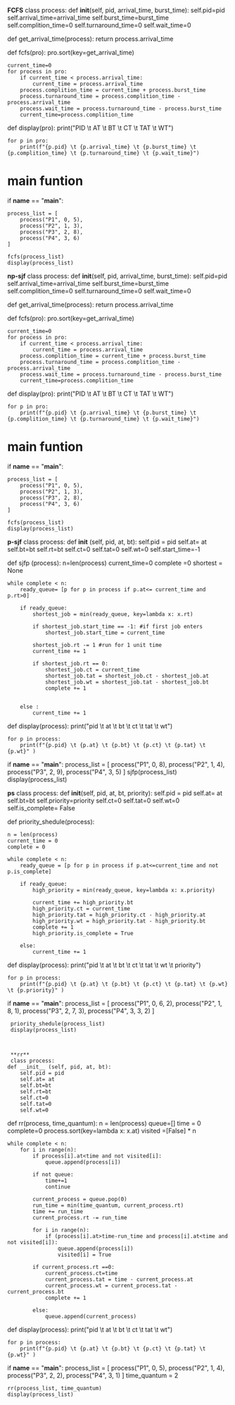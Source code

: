 **FCFS**
class process:
    def __init__(self, pid, arrival_time, burst_time):
        self.pid=pid
        self.arrival_time=arrival_time
        self.burst_time=burst_time
        self.complition_time=0
        self.turnaround_time=0
        self.wait_time=0

def get_arrival_time(process):
    return process.arrival_time

def fcfs(pro):
    pro.sort(key=get_arrival_time)

    current_time=0
    for process in pro:
        if current_time < process.arrival_time:
            current_time = process.arrival_time
        process.complition_time = current_time + process.burst_time
        process.turnaround_time = process.complition_time - process.arrival_time
        process.wait_time = process.turnaround_time - process.burst_time
        current_time=process.complition_time

def display(pro):
    print("PID \t AT \t BT \t CT \t TAT \t WT")

    for p in pro:
        print(f"{p.pid} \t {p.arrival_time} \t {p.burst_time} \t {p.complition_time} \t {p.turnaround_time} \t {p.wait_time}")

# main funtion 
if __name__ == "__main__":
    
    process_list = [
        process("P1", 0, 5),
        process("P2", 1, 3),
        process("P3", 2, 8),
        process("P4", 3, 6)
    ]

    fcfs(process_list)
    display(process_list)



**np-sjf**
class process:
    def __init__(self, pid, arrival_time, burst_time):
        self.pid=pid
        self.arrival_time=arrival_time
        self.burst_time=burst_time
        self.complition_time=0
        self.turnaround_time=0
        self.wait_time=0

def get_arrival_time(process):
    return process.arrival_time

def fcfs(pro):
    pro.sort(key=get_arrival_time)

    current_time=0
    for process in pro:
        if current_time < process.arrival_time:
            current_time = process.arrival_time
        process.complition_time = current_time + process.burst_time
        process.turnaround_time = process.complition_time - process.arrival_time
        process.wait_time = process.turnaround_time - process.burst_time
        current_time=process.complition_time

def display(pro):
    print("PID \t AT \t BT \t CT \t TAT \t WT")

    for p in pro:
        print(f"{p.pid} \t {p.arrival_time} \t {p.burst_time} \t {p.complition_time} \t {p.turnaround_time} \t {p.wait_time}")

# main funtion 
if __name__ == "__main__":
    
    process_list = [
        process("P1", 0, 5),
        process("P2", 1, 3),
        process("P3", 2, 8),
        process("P4", 3, 6)
    ]

    fcfs(process_list)
    display(process_list)


**p-sjf**
class process:
    def __init__ (self, pid, at, bt):
        self.pid = pid
        self.at= at
        self.bt=bt
        self.rt=bt
        self.ct=0
        self.tat=0
        self.wt=0
        self.start_time=-1

def sjfp (process):
    n=len(process)
    current_time=0
    complete =0
    shortest = None

    while complete < n:
        ready_queue= [p for p in process if p.at<= current_time and p.rt>0]

        if ready_queue:
            shortest_job = min(ready_queue, key=lambda x: x.rt)

            if shortest_job.start_time == -1: #if first job enters
                shortest_job.start_time = current_time

            shortest_job.rt -= 1 #run for 1 unit time
            current_time += 1

            if shortest_job.rt == 0:
                shortest_job.ct = current_time
                shortest_job.tat = shortest_job.ct - shortest_job.at
                shortest_job.wt = shortest_job.tat - shortest_job.bt
                complete += 1


        else :
            current_time += 1

def display(process):
    print("pid \t at \t bt \t ct \t tat \t wt")

    for p in process:
        print(f"{p.pid} \t {p.at} \t {p.bt} \t {p.ct} \t {p.tat} \t {p.wt}" )


if __name__ == "__main__":
     process_list = [
        process("P1", 0, 8),
        process("P2", 1, 4),
        process("P3", 2, 9),
        process("P4", 3, 5)
    ]
     sjfp(process_list)
     display(process_list)





**ps**
class process:
    def __init__(self, pid, at, bt, priority):
        self.pid = pid
        self.at= at
        self.bt=bt 
        self.priority=priority
        self.ct=0
        self.tat=0
        self.wt=0 
        self.is_complete= False

def priority_shedule(process):

    n = len(process)
    current_time = 0
    complete = 0

    while complete < n:
        ready_queue = [p for p in process if p.at<=current_time and not p.is_complete]

        if ready_queue:
            high_priority = min(ready_queue, key=lambda x: x.priority)

            current_time += high_priority.bt
            high_priority.ct = current_time
            high_priority.tat = high_priority.ct - high_priority.at
            high_priority.wt = high_priority.tat - high_priority.bt
            complete += 1
            high_priority.is_complete = True

        else:
            current_time += 1
def display(process):
    print("pid \t at \t bt \t ct \t tat \t wt \t priority")

    for p in process:
        print(f"{p.pid} \t {p.at} \t {p.bt} \t {p.ct} \t {p.tat} \t {p.wt} \t {p.priority}" )


if __name__ == "__main__":
     process_list = [
        process("P1", 0, 6, 2),
        process("P2", 1, 8, 1),
        process("P3", 2, 7, 3),
        process("P4", 3, 3, 2)
    ]
     
     priority_shedule(process_list)
     display(process_list)



     **rr**
     class process:
    def __init__ (self, pid, at, bt):
        self.pid = pid
        self.at= at
        self.bt=bt
        self.rt=bt
        self.ct=0
        self.tat=0
        self.wt=0

def rr(process, time_quantum):
    n = len(process)
    queue=[]
    time = 0
    complete=0
    process.sort(key=lambda x: x.at)
    visited =[False] * n

    while complete < n:
        for i in range(n):
            if process[i].at<time and not visited[i]:
                queue.append(process[i])

            if not queue:
                time+=1
                continue

            current_process = queue.pop(0)
            run_time = min(time_quantum, current_process.rt)
            time += run_time
            current_process.rt -= run_time

            for i in range(n):
                if (process[i].at>time-run_time and process[i].at<time and not visited[i]):
                    queue.append(process[i])
                    visited[i] = True

            if current_process.rt ==0:
                current_process.ct=time
                current_process.tat = time - current_process.at
                current_process.wt = current_process.tat -current_process.bt
                complete += 1
            
            else:
                queue.append(current_process)


def display(process):
    print("pid \t at \t bt \t ct \t tat \t wt")

    for p in process:
        print(f"{p.pid} \t {p.at} \t {p.bt} \t {p.ct} \t {p.tat} \t {p.wt}" )


if __name__ == "__main__":
    process_list = [
        process("P1", 0, 5),
        process("P2", 1, 4),
        process("P3", 2, 2),
        process("P4", 3, 1)
    ]
    time_quantum = 2

    rr(process_list, time_quantum)
    display(process_list)



